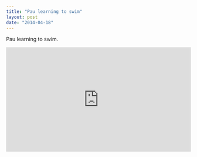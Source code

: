 ```yaml
---
title: "Pau learning to swim"
layout: post
date: "2014-04-18"
---
```


Pau learning to swim.

<div style="padding:56.34% 0 0 0;position:relative;"><iframe src="https://player.vimeo.com/video/993964935?badge=0&amp;autopause=0&amp;player_id=0&amp;app_id=58479" frameborder="0" allow="autoplay; fullscreen; picture-in-picture; clipboard-write" style="position:absolute;top:0;left:0;width:100%;height:100%;" title="tumblr_n46ji3z88q1r16syi"></iframe></div><script src="https://player.vimeo.com/api/player.js"></script>
